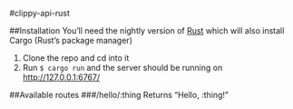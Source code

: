 #clippy-api-rust

##Installation
You’ll need the nightly version of [Rust](http://www.rust-lang.org/install.html) which will also install Cargo (Rust’s package manager)

1. Clone the repo and cd into it
2. Run ``` $ cargo run ``` and the server should be running on http://127.0.0.1:6767/

##Available routes
###/hello/:thing
Returns “Hello, :thing!”
